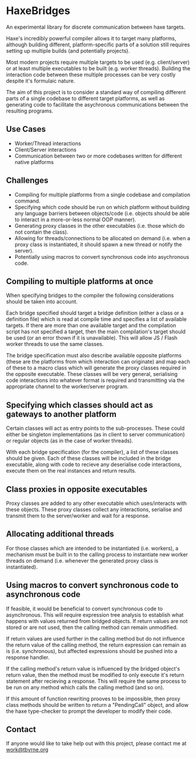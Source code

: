 HaxeBridges
===========

An experimental library for discrete communication between haxe targets.

Haxe's incredibly powerful compiler allows it to target many platforms, although building different, platform-specific parts of a solution still requires setting up multiple builds (and potentially projects).

Most modern projects require multiple targets to be used (e.g. client/server) or at least multiple executables to be built (e.g. worker threads). Building the interaction code between these multiple processes can be very costly despite it's formulaic nature.

The aim of this project is to consider a standard way of compiling different parts of a single codebase to different target platforms, as well as generating code to facilitate the asychronous communications between the resulting programs.


Use Cases
---------
- Worker/Thread interactions
- Client/Server interactions
- Communication between two or more codebases written for different native platforms

Challenges
----
- Compiling for multiple platforms from a single codebase and compilation command.
- Specifying which code should be run on which platform without building any language barriers between objects/code (i.e. objects should be able to interact in a more-or-less normal OOP manner).
- Generating proxy classes in the other executables (i.e. those which do not contain the class).
- Allowing for threads/connections to be allocated on demand (i.e. when a proxy class is instantiated, it should spawn a new thread or notify the server).
- Potentially using macros to convert synchronous code into asychronous code.

Compiling to multiple platforms at once
----
When specifying bridges to the compiler the following considerations should be taken into account.

Each bridge specified should target a bridge definition (either a class or a definition file) which is read at compile time and specifies a list of available targets. If there are more than one available target and the compilation script has not specified a target, then the main compilation's target should be used (or an error thown if it is unavailable). This will allow JS / Flash worker threads to use the same classes.

The bridge specification must also describe available opposite platforms (these are the platforms from which interaction can originate) and map each of these to a macro class which will generate the proxy classes required in the opposite executable. These classes will be very general, serialising code interactions into whatever format is required and transmitting via the appropriate channel to the worker/server program.

Specifying which classes should act as gateways to another platform
----
Certain classes will act as entry points to the sub-processes. These could either be singleton implementations (as in client to server communication) or regular objects (as in the case of worker threads).

With each bridge specification (for the compiler), a list of these classes should be given. Each of these classes will be included in the bridge executable, along with code to recieve any deserialise code interactions, execute them on the real instances and return results.

Class proxies in opposite executables
----
Proxy classes are added to any other executable which uses/interacts with these objects. These proxy classes collect any interactions, serialise and transmit them to the server/worker and wait for a response.

Allocating additional threads
---
For those classes which are intended to be instantiated (i.e. workers), a mechanism must be built in to the calling process to instantiate new worker threads on demand (i.e. whenever the generated proxy class is instantiated).

Using macros to convert synchronous code to asynchronous code
---
If feasible, it would be beneficial to convert synchronous code to asynchronous.
This will require expression tree analysis to establish what happens with values returned from bridged objects. If return values are not stored or are not used, then the calling method can remain unmodified.

If return values are used further in the calling method but do not influence the return value of the calling method, the return expression can remain as is (i.e. synchronous), but affected expressions should be pushed into a response handler.

If the calling method's return value is influenced by the bridged object's return value, then the method must be modified to only execute it's return statement after recieving a response. This will require the same process to be run on any method which calls the calling method (and so on).

If this amount of function rewriting prooves to be impossible, then proxy class methods should be written to return a "PendingCall" object, and allow the haxe type-checker to prompt the developer to modify their code.


Contact
---
If anyone would like to take help out with this project, please contact me at work@tbyrne.org
